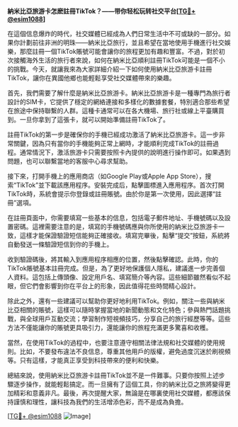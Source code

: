 **納米比亞旅游卡怎麽註冊TikTok？——带你轻松玩转社交平台[[TG💪+ @esim1088](https://t.me/s/esim1088)]**

在這個信息爆炸的時代，社交媒體已經成為人們日常生活中不可或缺的一部分。如果你計劃前往非洲的明珠——納米比亞旅行，並且希望在當地使用手機進行社交娛樂，那麼註冊一個TikTok賬號可能會讓你的旅程更加有趣和豐富。不過，對於初次接觸海外生活的旅行者來說，如何在納米比亞順利註冊TikTok可能是一個不小的挑戰。今天，就讓我來為大家詳細介紹一下如何使用納米比亞旅游卡註冊TikTok，讓你在異國他鄉也能輕鬆享受社交媒體帶來的樂趣。

首先，我們需要了解什麼是納米比亞旅游卡。納米比亞旅游卡是一種專門為旅行者設計的SIM卡，它提供了穩定的網絡連接和多樣化的數據套餐，特別適合那些希望在旅途中保持聯繫的人群。這種卡通常可以在各大機場、旅行社或線上平臺購買到。一旦你拿到了這張卡，就可以開始準備註冊TikTok了。

註冊TikTok的第一步是確保你的手機已經成功激活了納米比亞旅游卡。這一步非常關鍵，因為只有當你的手機能夠正常上網時，才能順利完成TikTok的註冊過程。通常情況下，激活旅游卡只需要按照卡內提供的說明進行操作即可。如果遇到問題，也可以聯繫當地的客服中心尋求幫助。

接下來，打開手機上的應用商店（如Google Play或Apple App Store），搜索“TikTok”並下載該應用程序。安裝完成后，點擊圖標進入應用程序。首次打開TikTok時，系統會提示你登錄或註冊賬號。由於你是第一次使用，因此選擇“註冊”選項。

在註冊頁面中，你需要填寫一些基本的信息，包括電子郵件地址、手機號碼以及設置密碼。這裡需要注意的是，填寫的手機號碼應與你所使用的納米比亞旅游卡一致，這樣才能保證驗證短信能夠正確接收。填寫完畢後，點擊“提交”按鈕，系統將自動發送一條驗證短信到你的手機上。

收到驗證碼後，將其輸入到應用程序相應的位置，然後點擊確認。此時，你的TikTok賬號基本註冊完成。但是，為了更好地保護個人隱私，建議進一步完善個人資料。這包括上傳頭像、設定用戶名、填寫簡介等內容。這些細節雖然看似不起眼，但它們會影響到你在平台上的形象，因此值得花些時間精心設計。

除此之外，還有一些建議可以幫助你更好地利用TikTok。例如，關注一些與納米比亞相關的賬號，這樣可以隨時掌握當地的新聞動態和文化特色；參與熱門話題挑戰，與全球用戶互動交流；學習制作短視頻技巧，分享自己的旅行經歷等等。這些方法不僅能讓你的賬號更具吸引力，還能讓你的旅程充滿更多驚喜和收穫。

當然，在使用TikTok的過程中，也要注意遵守相關法律法規和社交媒體的使用規則。比如，不要發布違法不良信息，尊重其他用戶的版權，避免過度沉迷於刷視頻等。只有這樣，才能真正享受到科技帶來的便利和快樂。

總結來說，使用納米比亞旅游卡註冊TikTok並不是一件難事。只要你按照上述步驟逐步操作，就能輕鬆搞定。而一旦擁有了這個工具，你的納米比亞之旅將變得更加精彩和意義非凡。最後，再次提醒大家，無論是在哪裏使用社交媒體，都應該保持謹慎和理性，讓科技為我們的生活增添色彩，而不是成為負擔。

[[TG💪+ @esim1088](https://t.me/s/esim1088) ![Image](https://i.postimg.cc/4NQfJmqS/Snipaste-2025-05-13-00-14-12.png)]